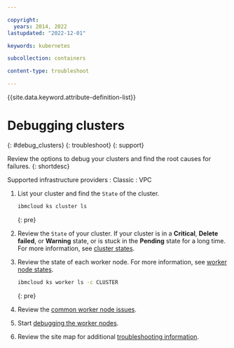 ```yaml
---

copyright: 
  years: 2014, 2022
lastupdated: "2022-12-01"

keywords: kubernetes

subcollection: containers

content-type: troubleshoot

---
```


{{site.data.keyword.attribute-definition-list}}




# Debugging clusters
{: #debug_clusters}
{: troubleshoot}
{: support}

Review the options to debug your clusters and find the root causes for failures.
{: shortdesc}

Supported infrastructure providers
:   Classic
:   VPC

1. List your cluster and find the `State` of the cluster.

    ```sh
    ibmcloud ks cluster ls
    ```
    {: pre}

1. Review the `State` of your cluster. If your cluster is in a **Critical**, **Delete failed**, or **Warning** state, or is stuck in the **Pending** state for a long time. For more information, see [cluster states](/docs/containers?topic=containers-cluster-states-reference). 

1. Review the state of each worker node. For more information, see [worker node states](/docs/containers?topic=containers-worker-node-state-reference).
    ```sh
    ibmcloud ks worker ls -c CLUSTER
    ```
    {: pre}

1. Review the [common worker node issues](/docs/containers?topic=containers-common_worker_nodes_issues). 

1. Start [debugging the worker nodes](/docs/containers?topic=containers-debug_worker_nodes).

1. Review the site map for additional [troubleshooting information](/docs/containers?topic=containers-cs_sitemap#sitemap_troubleshooting).






